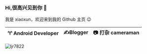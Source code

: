 ### Hi,很高兴见到你 👋  
我是 xiaoxun，欢迎来到我的 Github 主页 😉

|  ♈️ Android Developer    |    ✍️Blogger   |    📷 打杂 cameraman   |
| ---- | ---- | ---- |

<p><img src="https://github-readme-stats.vercel.app/api?username=ljr7822&hide_border=false&include_all_commits=false&count_private=false" alt="ljr7822" /></p>
<!-- <p><img src="https://github-readme-streak-stats.herokuapp.com/?user=ljr7822&theme=material-palenight&hide_border=false" alt="ljr7822" /></p> -->
<!--
**ljr7822/ljr7822** is a ✨ _special_ ✨ repository because its `README.md` (this file) appears on your GitHub profile.

Here are some ideas to get you started:

- 🔭 I’m currently working on ...
- 🌱 I’m currently learning ...
- 👯 I’m looking to collaborate on ...
- 🤔 I’m looking for help with ...
- 💬 Ask me about ...
- 📫 How to reach me: ...
- 😄 Pronouns: ...
- ⚡ Fun fact: ...
-->

